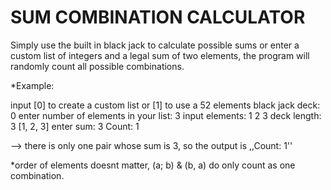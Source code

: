 # SUM COMBINATION CALCULATOR

Simply use the built in black jack to calculate possible sums or enter a custom list of integers and a legal sum of two elements, the program will randomly count all possible combinations.

*Example: 

input [0] to create a custom list or [1] to use a 52 elements black jack deck: 0
enter number of elements in your list: 3
input elements:
1
2
3
deck length: 3
[1, 2, 3]
enter sum: 3
Count: 1

--> there is only one pair whose sum is 3, so the output is ,,Count: 1''

*order of elements doesnt matter, (a; b) & (b, a) do only count as one combination.
